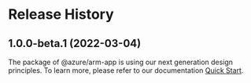 # Release History
    
## 1.0.0-beta.1 (2022-03-04)

The package of @azure/arm-app is using our next generation design principles. To learn more, please refer to our documentation [Quick Start](https://aka.ms/js-track2-quickstart).
